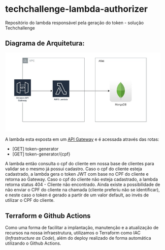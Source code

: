 # techchallenge-lambda-authorizer
Repositório do lambda responsável pela geração do token - solução Techchallenge

## Diagrama de Arquitetura:
![diagrama de arquitetura](doc/arquitetura.png)

A lambda esta exposta em um [API Gateway](https://github.com/gustavozenke/techchallenge-infra/blob/main/src/9-apigateway.tf) e é acessada através das rotas:

- [GET] token-generator
- [GET] token-generator/{cpf}

A lambda então consulta o cpf do cliente em nossa base de clientes para validar se o mesmo já possui cadastro. Caso o cpf do cliente esteja cadastrado, a lambda gera o token JWT com base no CPF do cliente e retorna ao Gateway. Caso o cpf do cliente não esteja cadastrado, a lambda retorna status 404 - Cliente não encontrado. Ainda existe a possibilidade de não enviar o CPF do cliente na chamada (cliente preferiu não se identificar), e neste caso o token é gerado a partir de um valor default, ao invés de utilizar o CPF do cliente. 

## Terraform e Github Actions
Como uma forma de facilitar a implantação, manutenção e a atualização de recursos na nossa infraestrutura, utilizamos o Terraform como IAC (_Infrastructure as Code_), além do deploy realizado de forma automática utilizando o Github Actions.
